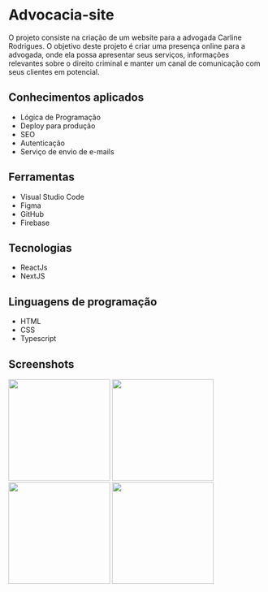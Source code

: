 # Advocacia-site
O projeto consiste na criação de um website para a advogada Carline Rodrigues. O objetivo deste projeto é criar uma presença online para a advogada, onde ela possa apresentar seus serviços, informações relevantes sobre o direito criminal e manter um canal de comunicação com seus clientes em potencial.

## Conhecimentos aplicados
- Lógica de Programação
- Deploy para produção
- SEO
- Autenticação
- Serviço de envio de e-mails

## Ferramentas
- Visual Studio Code
- Figma
- GitHub
- Firebase

## Tecnologias
- ReactJs
- NextJS

## Linguagens de programação
- HTML
- CSS
- Typescript

## Screenshots
<img src="https://github.com/joaopedro-r/Advocacia-site/assets/70725675/45c038e3-5624-432e-bd74-d8bcdb36b02a" width="200"/> <img src="https://github.com/joaopedro-r/Advocacia-site/assets/70725675/c189a201-cb1a-4ac5-a8f5-95ecd6c81b12" width="200"/> <img src="https://github.com/joaopedro-r/Advocacia-site/assets/70725675/1a21643e-a43a-47a3-b0b0-af76bea613a0" width="200"/> <img src="https://github.com/joaopedro-r/Advocacia-site/assets/70725675/fa6fc79a-9186-4a66-8e6b-6fc96227a734" width="200"/>



